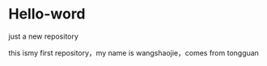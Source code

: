 # Hello-word
just a new repository 

this ismy first repository，my name is wangshaojie，comes from tongguan
